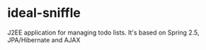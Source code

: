 # ideal-sniffle
 J2EE application for managing todo lists. It's based on Spring 2.5, JPA/Hibernate and AJAX 
